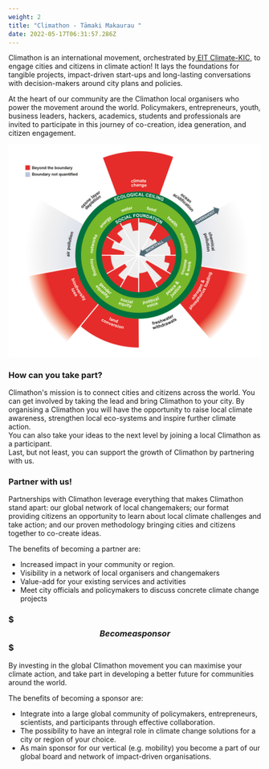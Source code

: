 ```yaml
---
weight: 2
title: "Climathon - Tāmaki Makaurau "
date: 2022-05-17T06:31:57.286Z
---
```

Climathon is an international movement, orchestrated by[ EIT Climate-KIC](https://www.climate-kic.org/), to engage cities and citizens in climate action! It lays the foundations for tangible projects, impact-driven start-ups and long-lasting conversations with decision-makers around city plans and policies. 

At the heart of our community are the Climathon local organisers who power the movement around the world. Policymakers, entrepreneurs, youth, business leaders, hackers, academics, students and professionals are invited to participate in this journey of co-creation, idea generation, and citizen engagement.



![Planetary Boundaries ](doughnut2.jpg)

### How can you take part?

Climathon's mission is to connect cities and citizens across the world. You can get involved by taking the lead and bring Climathon to your city. By organising a Climathon you will have the opportunity to raise local climate awareness, strengthen local eco-systems and inspire further climate action. \
You can also take your ideas to the next level by joining a local Climathon as a participant.\
Last, but not least, you can support the growth of Climathon by partnering with us.



### Partner with us!

Partnerships with Climathon leverage everything that makes Climathon stand apart: our global network of local changemakers; our format providing citizens an opportunity to learn about local climate challenges and take action; and our proven methodology bringing cities and citizens together to co-create ideas.

The benefits of becoming a partner are:

* Increased impact in your community or region.
* Visibility in a network of  local organisers and changemakers
* Value-add for your existing services and activities
* Meet city officials and policymakers to discuss concrete climate change projects

### $$$ Become a sponsor $$$

By investing in the global Climathon movement you can maximise your climate action, and take part in developing a better future for communities around the world.

The benefits of becoming a sponsor are:

* Integrate into a large global community of policymakers, entrepreneurs, scientists, and participants through effective collaboration.
* The possibility to have an integral role in climate change solutions for a city or region of your choice.
* As main sponsor for our vertical (e.g. mobility) you become a part of our global board and network of impact-driven organisations.